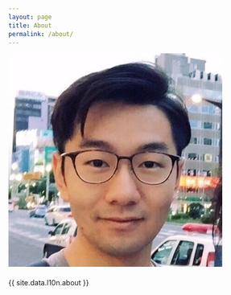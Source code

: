 ```yaml
---
layout: page
title: About
permalink: /about/
---
```


<div class="circle-container centered-image" style="margin-bottom: 20px">
  <img src="/assets/me.jpeg" alt="Your Image" />
</div>

{{ site.data.l10n.about }}